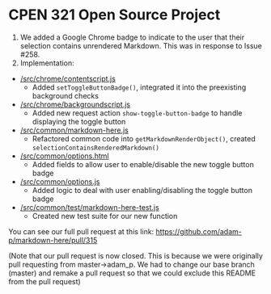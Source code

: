 # CPEN 321 Open Source Project

1. We added a Google Chrome badge to indicate to the user that their selection contains unrendered Markdown. This was in response to Issue #258.
2. Implementation:

* [/src/chrome/contentscript.js](https://github.com/dchanman/markdown-here/blob/master/src/chrome/contentscript.js) 
	* Added `setToggleButtonBadge()`, integrated it into the preexisting background checks
* [/src/chrome/backgroundscript.js](https://github.com/dchanman/markdown-here/blob/master/src/chrome/backgroundscript.js)
	* Added new request action `show-toggle-button-badge` to handle displaying the toggle button
* [/src/common/markdown-here.js](https://github.com/dchanman/markdown-here/blob/master/src/common/markdown-here.js)
	* Refactored common code into `getMarkdownRenderObject()`, created `selectionContainsRenderedMarkdown()`
* [/src/common/options.html](https://github.com/dchanman/markdown-here/blob/master/src/common/options.html)
	* Added fields to allow user to enable/disable the new toggle button badge
* [/src/common/options.js](https://github.com/dchanman/markdown-here/blob/master/src/common/options.js)
	* Added logic to deal with user enabling/disabling the toggle button badge
* [/src/common/test/markdown-here-test.js](https://github.com/dchanman/markdown-here/blob/master/src/common/test/markdown-here-test.js)
	* Created new test suite for our new function

You can see our full pull request at this link: https://github.com/adam-p/markdown-here/pull/315

(Note that our pull request is now closed. This is because we were originally pull requesting from master->adam_p. We had to change our base branch (master) and remake a pull request so that we could exclude this README from the pull request)
